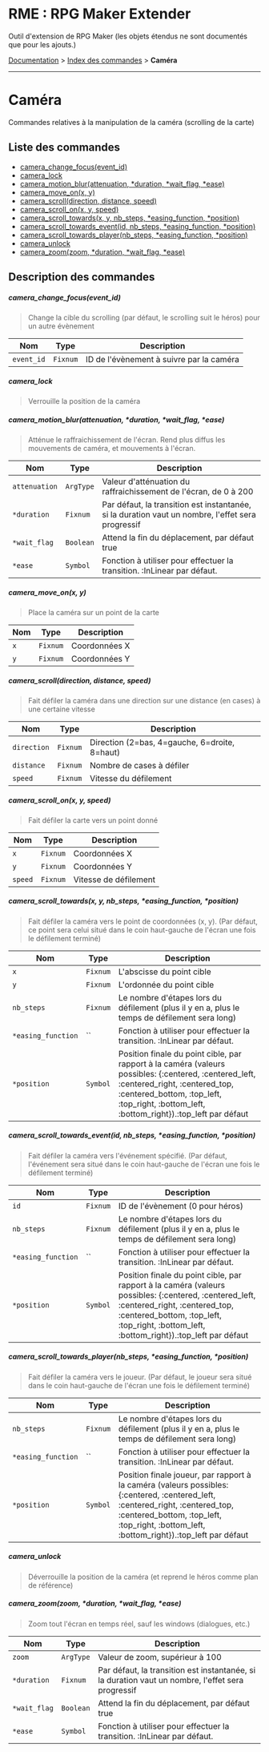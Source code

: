 # RME : RPG Maker Extender
Outil d'extension de RPG Maker (les objets étendus ne sont documentés que pour les ajouts.)

[Documentation](README.md) > [Index des commandes](Liste%20des%20commandes.md) > **Caméra**  
- - -  
# Caméra
Commandes relatives à la manipulation de la caméra (scrolling de la carte)

## Liste des commandes
*    [camera_change_focus(event_id)](#camera_change_focusevent_id)
*    [camera_lock](#camera_lock)
*    [camera_motion_blur(attenuation, *duration, *wait_flag, *ease)](#camera_motion_blurattenuation-duration-wait_flag-ease)
*    [camera_move_on(x, y)](#camera_move_onx-y)
*    [camera_scroll(direction, distance, speed)](#camera_scrolldirection-distance-speed)
*    [camera_scroll_on(x, y, speed)](#camera_scroll_onx-y-speed)
*    [camera_scroll_towards(x, y, nb_steps, *easing_function, *position)](#camera_scroll_towardsx-y-nb_steps-easing_function-position)
*    [camera_scroll_towards_event(id, nb_steps, *easing_function, *position)](#camera_scroll_towards_eventid-nb_steps-easing_function-position)
*    [camera_scroll_towards_player(nb_steps, *easing_function, *position)](#camera_scroll_towards_playernb_steps-easing_function-position)
*    [camera_unlock](#camera_unlock)
*    [camera_zoom(zoom, *duration, *wait_flag, *ease)](#camera_zoomzoom-duration-wait_flag-ease)


## Description des commandes
##### camera_change_focus(event_id)

> Change la cible du scrolling (par défaut, le scrolling suit le héros) pour un autre évènement

  
Nom|Type|Description  
--- | --- | ---  
`event_id`|`Fixnum`|ID de l'évènement à suivre par la caméra  
##### camera_lock

> Verrouille la position de la caméra

  
##### camera_motion_blur(attenuation, *duration, *wait_flag, *ease)

> Atténue le raffraichissement de l'écran. Rend plus diffus les mouvements de caméra, et mouvements à l'écran.

  
Nom|Type|Description  
--- | --- | ---  
`attenuation`|`ArgType`|Valeur d'atténuation du raffraichissement de l'écran, de 0 à 200  
`*duration`|`Fixnum`|Par défaut, la transition est instantanée, si la duration vaut un nombre, l'effet sera progressif  
`*wait_flag`|`Boolean`|Attend la fin du déplacement, par défaut true  
`*ease`|`Symbol`|Fonction à utiliser pour effectuer la transition. :InLinear par défaut.  
##### camera_move_on(x, y)

> Place la caméra sur un point de la carte

  
Nom|Type|Description  
--- | --- | ---  
`x`|`Fixnum`|Coordonnées X  
`y`|`Fixnum`|Coordonnées Y  
##### camera_scroll(direction, distance, speed)

> Fait défiler la caméra dans une direction sur une distance (en cases) à une certaine vitesse

  
Nom|Type|Description  
--- | --- | ---  
`direction`|`Fixnum`|Direction (2=bas, 4=gauche, 6=droite, 8=haut)  
`distance`|`Fixnum`|Nombre de cases à défiler  
`speed`|`Fixnum`|Vitesse du défilement  
##### camera_scroll_on(x, y, speed)

> Fait défiler la carte vers un point donné

  
Nom|Type|Description  
--- | --- | ---  
`x`|`Fixnum`|Coordonnées X  
`y`|`Fixnum`|Coordonnées Y  
`speed`|`Fixnum`|Vitesse de défilement  
##### camera_scroll_towards(x, y, nb_steps, *easing_function, *position)

> Fait défiler la caméra vers le point de coordonnées (x, y). (Par défaut, ce point sera celui situé dans le coin haut-gauche de l'écran une fois le défilement terminé)

  
Nom|Type|Description  
--- | --- | ---  
`x`|`Fixnum`|L'abscisse du point cible  
`y`|`Fixnum`|L'ordonnée du point cible  
`nb_steps`|`Fixnum`|Le nombre d'étapes lors du défilement (plus il y en a, plus le temps de défilement sera long)  
`*easing_function`|``|Fonction à utiliser pour effectuer la transition. :InLinear par défaut.|Symbol  
`*position`|`Symbol`|Position finale du point cible, par rapport à la caméra (valeurs possibles: {:centered, :centered_left, :centered_right, :centered_top, :centered_bottom, :top_left, :top_right, :bottom_left, :bottom_right}).:top_left par défaut  
##### camera_scroll_towards_event(id, nb_steps, *easing_function, *position)

> Fait défiler la caméra vers l'événement spécifié. (Par défaut, l'événement sera situé dans le coin haut-gauche de l'écran une fois le défilement terminé)

  
Nom|Type|Description  
--- | --- | ---  
`id`|`Fixnum`|ID de l'évènement (0 pour héros)  
`nb_steps`|`Fixnum`|Le nombre d'étapes lors du défilement (plus il y en a, plus le temps de défilement sera long)  
`*easing_function`|``|Fonction à utiliser pour effectuer la transition. :InLinear par défaut.|Symbol  
`*position`|`Symbol`|Position finale du point cible, par rapport à la caméra (valeurs possibles: {:centered, :centered_left, :centered_right, :centered_top, :centered_bottom, :top_left, :top_right, :bottom_left, :bottom_right}).:top_left par défaut  
##### camera_scroll_towards_player(nb_steps, *easing_function, *position)

> Fait défiler la caméra vers le joueur. (Par défaut, le joueur sera situé dans le coin haut-gauche de l'écran une fois le défilement terminé)

  
Nom|Type|Description  
--- | --- | ---  
`nb_steps`|`Fixnum`|Le nombre d'étapes lors du défilement (plus il y en a, plus le temps de défilement sera long)  
`*easing_function`|``|Fonction à utiliser pour effectuer la transition. :InLinear par défaut.|Symbol  
`*position`|`Symbol`|Position finale joueur, par rapport à la caméra (valeurs possibles: {:centered, :centered_left, :centered_right, :centered_top, :centered_bottom, :top_left, :top_right, :bottom_left, :bottom_right}).:top_left par défaut  
##### camera_unlock

> Déverrouille la position de la caméra (et reprend le héros comme plan de référence)

  
##### camera_zoom(zoom, *duration, *wait_flag, *ease)

> Zoom tout l'écran en temps réel, sauf les windows (dialogues, etc.)

  
Nom|Type|Description  
--- | --- | ---  
`zoom`|`ArgType`|Valeur de zoom, supérieur à 100  
`*duration`|`Fixnum`|Par défaut, la transition est instantanée, si la duration vaut un nombre, l'effet sera progressif  
`*wait_flag`|`Boolean`|Attend la fin du déplacement, par défaut true  
`*ease`|`Symbol`|Fonction à utiliser pour effectuer la transition. :InLinear par défaut.  
